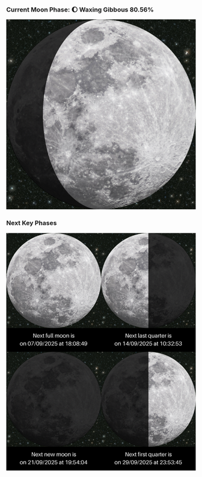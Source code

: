 ### Current Moon Phase: 🌔 Waxing Gibbous 80.56%
![Moon Phase](moonphase.png)
### Next Key Phases
![Gallery](gallery.png)